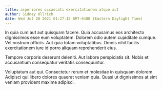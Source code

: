 ```yaml
---
title: asperiores occaecati exercitationem atque aut
author: Sidney Ullrich
date: Wed Jul 28 2021 01:27:15 GMT-0400 (Eastern Daylight Time)
---
```

In quia cum aut aut quisquam facere. Quia accusamus eos architecto dignissimos esse eum voluptatem. Dolorem odio autem cupiditate cumque. Vel nostrum officiis. Aut quia totam voluptatibus. Omnis nihil facilis exercitationem iure id porro aliquam reprehenderit eius.

 Tempore corporis deserunt deleniti. Aut labore perspiciatis sit. Nobis et accusantium consequatur veritatis consequuntur.

 Voluptatum aut qui. Consectetur rerum et molestiae in quisquam dolorem. Adipisci qui libero dolores quaerat veniam quia. Quasi ut dignissimos at sint veniam provident maxime adipisci.